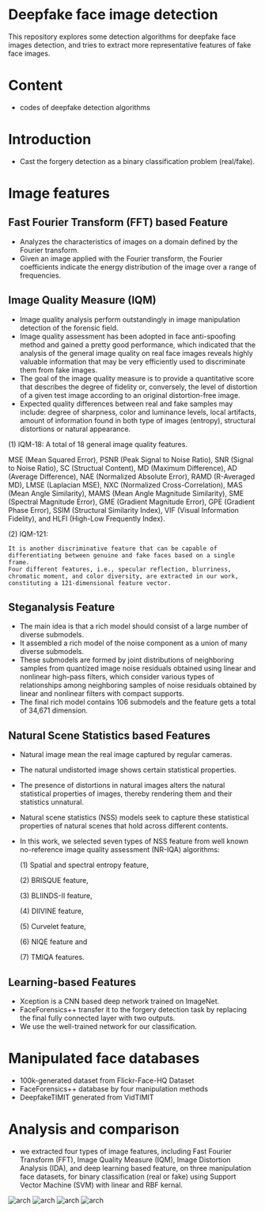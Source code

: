# Deepfake face image detection
This repository explores some detection algorithms for deepfake face images detection, and tries to extract more representative features of fake face images.

# Content
* codes of deepfake detection algorithms

# Introduction
* Cast the forgery detection as a binary classification problem (real/fake).


# Image features
## Fast Fourier Transform (FFT) based Feature
  * Analyzes the characteristics of images on a domain defined by the Fourier transform.
  * Given an image applied with the Fourier transform, the Fourier coefficients indicate the energy distribution of the image over a range of
frequencies.

## Image Quality Measure (IQM)
  * Image quality analysis perform outstandingly in image manipulation detection of the forensic field.
  * Image quality assessment has been adopted in face anti-spoofing method and gained a pretty good performance, which indicated that the analysis of the general image quality on real face images reveals highly valuable information that may be very efficiently used to discriminate them from fake images.
  * The goal of the image quality measure is to provide a quantitative score that describes the degree of fidelity or, conversely, the level of distortion of a given test image according to an original distortion-free image.
  * Expected quality differences between real and fake samples may include: degree of sharpness, color and luminance levels, local artifacts, amount  of information found in both type of images (entropy), structural distortions or natural appearance.
 
  (1) IQM-18: A total of 18 general image quality features.
 
   MSE (Mean Squared Error), PSNR (Peak Signal to Noise Ratio), SNR (Signal to Noise Ratio), SC (Structual Content), MD (Maximum Difference), AD (Average Difference), NAE (Normalized Absolute Error), RAMD (R-Averaged MD), LMSE (Laplacian MSE), NXC (Normalized Cross-Correlation), MAS (Mean Angle Similarity), MAMS (Mean Angle Magnitude Similarity), SME (Spectral Magnitude Error), GME (Gradient Magnitude Error), GPE (Gradient Phase Error), SSIM (Structural Similarity Index), VIF (Visual Information Fidelity), and HLFI (High-Low Frequently Index). 

(2) IQM-121:

    It is another discriminative feature that can be capable of differentiating between genuine and fake faces based on a single frame.
    Four different features, i.e., specular reflection, blurriness, chromatic moment, and color diversity, are extracted in our work, constituting a 121-dimensional feature vector. 


## Steganalysis Feature
* The main idea is that a rich model should consist of a large number of diverse submodels.
* It assembled a rich model of the noise component as a union of many diverse submodels.
* These submodels are formed by joint distributions of neighboring samples from quantized image noise residuals obtained using linear and nonlinear high-pass filters, which consider various types of relationships among neighboring samples of noise residuals obtained by linear and nonlinear filters with compact supports.
* The final rich model contains 106 submodels and the feature gets a total of 34,671 dimension.

## Natural Scene Statistics based Features

* Natural image mean the real image captured by regular cameras.
* The natural undistorted image shows certain statistical properties.
* The presence of distortions in natural images alters the natural statistical properties of images, thereby rendering them and their statistics unnatural.
* Natural scene statistics (NSS) models seek to capture these statistical properties of natural scenes that hold across different contents.
* In this work, we selected seven types of NSS feature from well known no-reference image quality assessment (NR-IQA) algorithms:

  (1) Spatial and spectral entropy feature,

  (2) BRISQUE feature,

  (3) BLIINDS-II feature,

  (4) DIIVINE feature,

  (5) Curvelet feature,

  (6) NIQE feature and

  (7) TMIQA features.

## Learning-based Features
* Xception is a CNN based deep network trained on ImageNet.
* FaceForensics++ transfer it to the forgery detection task by replacing the final fully connected layer with two outputs.
* We use the well-trained network for our classification.


# Manipulated face databases
* 100k-generated dataset from Flickr-Face-HQ Dataset
* FaceForensics++ database by four manipulation methods
* DeepfakeTIMIT generated from VidTIMIT

# Analysis and comparison
* we extracted four types of image features, including Fast Fourier Transform (FFT), Image Quality Measure (IQM), Image Distortion Analysis (IDA), and deep learning based feature, on three manipulation face datasets, for binary classification (real or fake) using Support Vector
Machine (SVM) with linear and RBF kernal.

![arch](fig/table1.png)
![arch](fig/table2.png)
![arch](fig/table3.png)
![arch](fig/table4.png)













